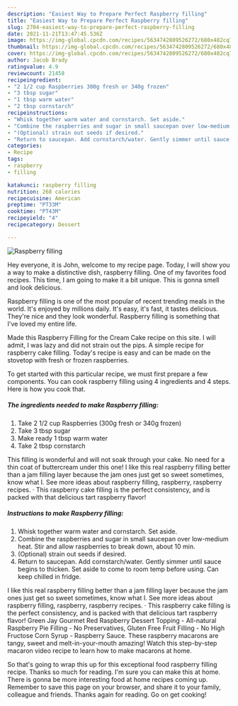 ```yaml
---
description: "Easiest Way to Prepare Perfect Raspberry filling"
title: "Easiest Way to Prepare Perfect Raspberry filling"
slug: 2704-easiest-way-to-prepare-perfect-raspberry-filling
date: 2021-11-21T13:47:45.536Z
image: https://img-global.cpcdn.com/recipes/5634742809526272/680x482cq70/raspberry-filling-recipe-main-photo.jpg
thumbnail: https://img-global.cpcdn.com/recipes/5634742809526272/680x482cq70/raspberry-filling-recipe-main-photo.jpg
cover: https://img-global.cpcdn.com/recipes/5634742809526272/680x482cq70/raspberry-filling-recipe-main-photo.jpg
author: Jacob Brady
ratingvalue: 4.9
reviewcount: 21458
recipeingredient:
- "2 1/2 cup Raspberries 300g fresh or 340g frozen"
- "3 tbsp sugar"
- "1 tbsp warm water"
- "2 tbsp cornstarch"
recipeinstructions:
- "Whisk together warm water and cornstarch. Set aside."
- "Combine the raspberries and sugar in small saucepan over low-medium heat. Stir and allow raspberries to break down, about 10 min."
- "(Optional) strain out seeds if desired."
- "Return to saucepan. Add cornstarch/water. Gently simmer until sauce begins to thicken. Set aside to come to room temp before using. Can keep chilled in fridge."
categories:
- Recipe
tags:
- raspberry
- filling

katakunci: raspberry filling 
nutrition: 268 calories
recipecuisine: American
preptime: "PT33M"
cooktime: "PT43M"
recipeyield: "4"
recipecategory: Dessert

---
```



![Raspberry filling](https://img-global.cpcdn.com/recipes/5634742809526272/680x482cq70/raspberry-filling-recipe-main-photo.jpg)

Hey everyone, it is John, welcome to my recipe page. Today, I will show you a way to make a distinctive dish, raspberry filling. One of my favorites food recipes. This time, I am going to make it a bit unique. This is gonna smell and look delicious.

Raspberry filling is one of the most popular of recent trending meals in the world. It's enjoyed by millions daily. It's easy, it's fast, it tastes delicious. They're nice and they look wonderful. Raspberry filling is something that I've loved my entire life.

Made this Raspberry Filling for the Cream Cake recipe on this site. I will admit, I was lazy and did not strain out the pips. A simple recipe for raspberry cake filling. Today&#39;s recipe is easy and can be made on the stovetop with fresh or frozen raspberries.


To get started with this particular recipe, we must first prepare a few components. You can cook raspberry filling using 4 ingredients and 4 steps. Here is how you cook that.

<!--inarticleads1-->

##### The ingredients needed to make Raspberry filling:

1. Take 2 1/2 cup Raspberries (300g fresh or 340g frozen)
1. Take 3 tbsp sugar
1. Make ready 1 tbsp warm water
1. Take 2 tbsp cornstarch


This filling is wonderful and will not soak through your cake. No need for a thin coat of buttercream under this one! I like this real raspberry filling better than a jam filling layer because the jam ones just get so sweet sometimes, know what I. See more ideas about raspberry filling, raspberry, raspberry recipes. · This raspberry cake filling is the perfect consistency, and is packed with that delicious tart raspberry flavor! 

<!--inarticleads2-->

##### Instructions to make Raspberry filling:

1. Whisk together warm water and cornstarch. Set aside.
1. Combine the raspberries and sugar in small saucepan over low-medium heat. Stir and allow raspberries to break down, about 10 min.
1. (Optional) strain out seeds if desired.
1. Return to saucepan. Add cornstarch/water. Gently simmer until sauce begins to thicken. Set aside to come to room temp before using. Can keep chilled in fridge.


I like this real raspberry filling better than a jam filling layer because the jam ones just get so sweet sometimes, know what I. See more ideas about raspberry filling, raspberry, raspberry recipes. · This raspberry cake filling is the perfect consistency, and is packed with that delicious tart raspberry flavor! Green Jay Gourmet Red Raspberry Dessert Topping - All-natural Raspberry Pie Filling - No Preservatives, Gluten Free Fruit Filling - No High Fructose Corn Syrup - Raspberry Sauce. These raspberry macarons are tangy, sweet and melt-in-your-mouth amazing! Watch this step-by-step macaron video recipe to learn how to make macarons at home. 

So that's going to wrap this up for this exceptional food raspberry filling recipe. Thanks so much for reading. I'm sure you can make this at home. There is gonna be more interesting food at home recipes coming up. Remember to save this page on your browser, and share it to your family, colleague and friends. Thanks again for reading. Go on get cooking!
